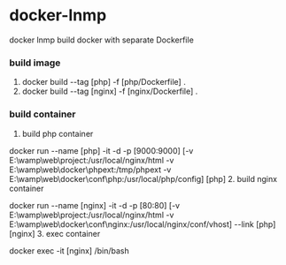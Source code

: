 # docker-lnmp
docker lnmp
build docker with separate Dockerfile
### build image
1. docker build --tag [php] -f [php/Dockerfile] .
2. docker build --tag [nginx] -f [nginx/Dockerfile] .
### build container
1. build php container

docker run --name [php] -it -d -p [9000:9000] [-v E:\wamp\web\project:/usr/local/nginx/html -v E:\wamp\web\docker\phpext:/tmp/phpext -v E:\wamp\web\docker\conf\php:/usr/local/php/config] [php]
2. build nginx container

docker run --name [nginx] -it -d -p [80:80] [-v E:\wamp\web\project:/usr/local/nginx/html -v E:\wamp\web\docker\conf\nginx:/usr/local/nginx/conf/vhost] --link [php] [nginx]
3. exec container

docker exec -it [nginx] /bin/bash
